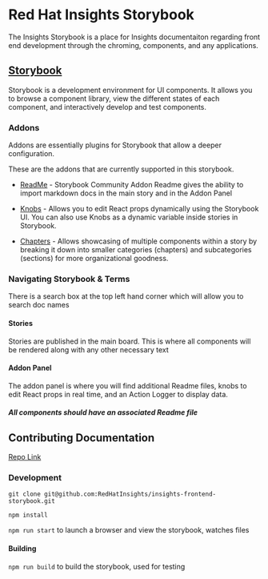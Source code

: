 # Red Hat Insights Storybook

The Insights Storybook is a place for Insights documentaiton regarding front end development through the chroming, components, and any applications.

## [Storybook](https://github.com/storybooks/storybook)

Storybook is a development environment for UI components. It allows you to browse a component library, view the different states of each component, and interactively develop and test components.

### Addons

Addons are essentially plugins for Storybook that allow a deeper configuration.

These are the addons that are currently supported in this storybook.

* [ReadMe](https://github.com/tuchk4/storybook-readme) -
    Storybook Community Addon Readme gives the ability to import markdown docs in the main story and in the Addon Panel

* [Knobs](https://github.com/storybooks/storybook/tree/release/3.4/addons/knobs) -
    Allows you to edit React props dynamically using the Storybook UI. You can also use Knobs as a dynamic variable inside stories in Storybook.

* [Chapters](https://github.com/Checkfront/react-storybook-addon-chapters) -
    Allows showcasing of multiple components within a story by breaking it down into smaller categories (chapters) and subcategories (sections) for more organizational goodness.

### Navigating Storybook & Terms

There is a search box at the top left hand corner which will allow you to search doc names

#### Stories

Stories are published in the main board. This is where all components will be rendered along with any other necessary text

#### Addon Panel

The addon panel is where you will find additional Readme files, knobs to edit React props in real time, and an Action Logger to display data.

##### All components should have an associated Readme file

## Contributing Documentation

[Repo Link](https://github.com/RedHatInsights/insights-frontend-storybook)

### Development

`git clone git@github.com:RedHatInsights/insights-frontend-storybook.git`

`npm install`

`npm run start` to launch a browser and view the storybook, watches files

#### Building

`npm run build` to build the storybook, used for testing